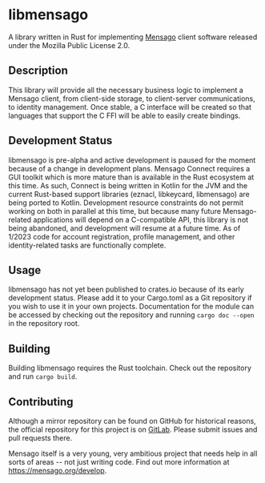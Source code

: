 # libmensago

A library written in Rust for implementing [Mensago](https://mensago.org) client software released under the Mozilla Public License 2.0.

## Description

This library will provide all the necessary business logic to implement a Mensago client, from client-side storage, to client-server communications, to identity management. Once stable, a C interface will be created so that languages that support the C FFI will be able to easily create bindings.

## Development Status

libmensago is pre-alpha and active development is paused for the moment because of a change in development plans. Mensago Connect requires a GUI toolkit which is more mature than is available in the Rust ecosystem at this time. As such, Connect is being written in Kotlin for the JVM and the current Rust-based support libraries (eznacl, libkeycard, libmensago) are being ported to Kotlin. Development resource constraints do not permit working on both in parallel at this time, but because many future Mensago-related applications will depend on a C-compatible API, this library is not being abandoned, and development will resume at a future time. As of 1/2023 code for account registration, profile management, and other identity-related tasks are functionally complete.

## Usage

libmensago has not yet been published to crates.io because of its early development status. Please add it to your Cargo.toml as a Git repository if you wish to use it in your own projects. Documentation for the module can be accessed by checking out the repository and running `cargo doc --open` in the repository root.

## Building

Building libmensago requires the Rust toolchain. Check out the repository and run `cargo build`.

## Contributing

Although a mirror repository can be found on GitHub for historical reasons, the official repository for this project is on [GitLab](https://gitlab.com/mensago/libmensago). Please submit issues and pull requests there.

Mensago itself is a very young, very ambitious project that needs help in all sorts of areas -- not just writing code. Find out more information at https://mensago.org/develop.
